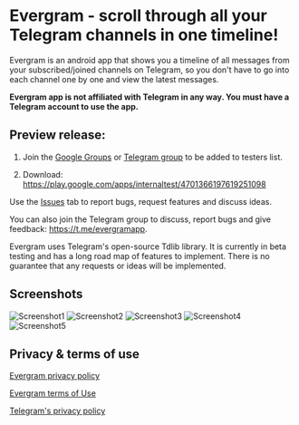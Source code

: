 # Evergram - scroll through all your Telegram channels in one timeline!

Evergram is an android app that shows you a timeline of all messages from your subscribed/joined channels on Telegram, so you don't have to go into each channel one by one and view the latest messages.

**Evergram app is not affiliated with Telegram in any way. You must have a Telegram account to use the app.**

## Preview release:

1. Join the [Google Groups](https://groups.google.com/g/evergram-app) or [Telegram group](https://t.me/evergramapp) to be added to testers list.

2. Download: https://play.google.com/apps/internaltest/4701366197619251098

Use the [Issues](https://github.com/reactivstudios/evergramapp/issues) tab to report bugs, request features and discuss ideas.

You can also join the Telegram group to discuss, report bugs and give feedback: https://t.me/evergramapp. 

Evergram uses Telegram's open-source Tdlib library. It is currently in beta testing and has a long road map of features to implement. There is no guarantee that any requests or ideas will be implemented.

## Screenshots
![Screenshot1](https://github.com/reactivstudios/evergramapp/blob/main/screenshots/1.png)
![Screenshot2](https://github.com/reactivstudios/evergramapp/blob/main/screenshots/2.png)
![Screenshot3](https://github.com/reactivstudios/evergramapp/blob/main/screenshots/3.png)
![Screenshot4](https://github.com/reactivstudios/evergramapp/blob/main/screenshots/4.png)
![Screenshot5](https://github.com/reactivstudios/evergramapp/blob/main/screenshots/5.png)

## Privacy & terms of use

[Evergram privacy policy](https://github.com/reactivstudios/evergramapp/blob/main/privacypolicy.html)

[Evergram terms of Use](https://github.com/reactivstudios/evergramapp/blob/main/termsofuse.html)

[Telegram's privacy policy](https://telegram.org/privacy)
